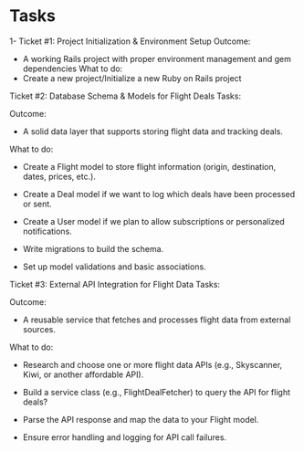 # Tasks

1- Ticket #1: Project Initialization & Environment Setup
Outcome: 
- A working Rails project with proper environment management and gem dependencies
What to do:
- Create a new project/Initialize a new Ruby on Rails project 

Ticket #2: Database Schema & Models for Flight Deals
Tasks:

Outcome: 
- A solid data layer that supports storing flight data and tracking deals.

What to do:

- Create a Flight model to store flight information (origin, destination, dates, prices, etc.).

- Create a Deal model if we want to log which deals have been processed or sent.

- Create a User model if we plan to allow subscriptions or personalized notifications.

- Write migrations to build the schema.

- Set up model validations and basic associations.

Ticket #3: External API Integration for Flight Data
Tasks:

Outcome: 
- A reusable service that fetches and processes flight data from external sources.

What to do:

- Research and choose one or more flight data APIs (e.g., Skyscanner, Kiwi, or another affordable API).

- Build a service class (e.g., FlightDealFetcher) to query the API for flight deals?

- Parse the API response and map the data to your Flight model.

- Ensure error handling and logging for API call failures.
